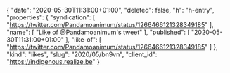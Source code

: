 {
  "date": "2020-05-30T11:31:00+01:00",
  "deleted": false,
  "h": "h-entry",
  "properties": {
    "syndication": [
      "https://twitter.com/Pandamoanimum/status/1266466121328349185"
    ],
    "name": [
      "Like of @Pandamoanimum's tweet"
    ],
    "published": [
      "2020-05-30T11:31:00+01:00"
    ],
    "like-of": [
      "https://twitter.com/Pandamoanimum/status/1266466121328349185"
    ]
  },
  "kind": "likes",
  "slug": "2020/05/bn9vn",
  "client_id": "https://indigenous.realize.be"
}
